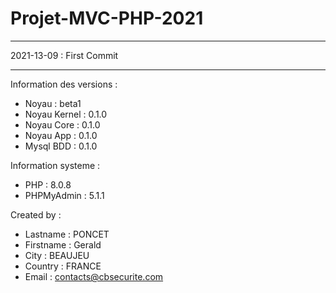 ﻿# Projet-MVC-PHP-2021
 <hr>
 2021-13-09 : First Commit
 <hr>

 Information des versions : 
 - Noyau : beta1
 - Noyau Kernel : 0.1.0
 - Noyau Core : 0.1.0
 - Noyau App : 0.1.0
 - Mysql BDD : 0.1.0

 Information systeme :
 - PHP : 8.0.8
 - PHPMyAdmin : 5.1.1

 Created by : 
 - Lastname : PONCET
 - Firstname : Gerald
 - City : BEAUJEU
 - Country : FRANCE
 - Email : contacts@cbsecurite.com
